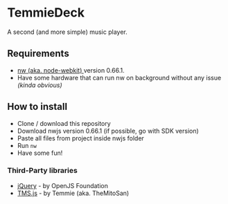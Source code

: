 # TemmieDeck
A second (and more simple) music player.

## Requirements
- <a href="https://nwjs.io/">nw (aka. node-webkit) </a> version 0.66.1.
- Have some hardware that can run nw on background without any issue <i>(kinda obvious)</i>

## How to install
- Clone / download this repository
- Download nwjs version 0.66.1 (if possible, go with SDK version)
- Paste all files from project inside nwjs folder
- Run <code>nw</code>
- Have some fun!

### Third-Party libraries
- <a href="https://jquery.com/">jQuery</a> - by OpenJS Foundation
- <a href="https://github.com/themitosan/TMS.js">TMS.js</a> - by Temmie (aka. TheMitoSan)
